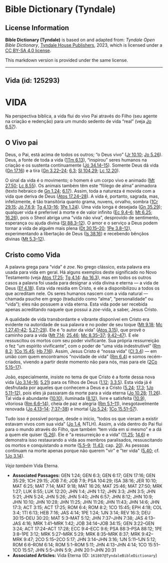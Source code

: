 # Bible Dictionary (Tyndale)

## License Information

**Bible Dictionary (Tyndale)** is based on and adapted from: _Tyndale Open Bible Dictionary_, [Tyndale House Publishers](https://tyndaleopenresources.com/), 2023, which is licensed under a [CC BY-SA 4.0 license](https://creativecommons.org/licenses/by-sa/4.0/legalcode.en).

This markdown version is provided under the same license.



--------------------------------

## Vida (id: 125293)

VIDA
====

Na perspectiva bíblica, a vida flui do vivo Pai através do Filho (seu agente na criação e redenção) para um mundo sedento de vida “real” (veja [Jo 6\.57](https://ref.ly/John6:57)).

O Vivo pai
----------

Deus, o Pai, está acima de todos os outros; “o Deus vivo” ([Jr 10\.10](https://ref.ly/Jer10:10); [Jo 5\.26](https://ref.ly/John5:26)). Deus, a fonte de toda a vida ([1Tm 6\.13](https://ref.ly/1Tim6:13)), “inspirou” seres humanos na criação e os sustenta continuamente ([Jó 34\.14–15](https://ref.ly/Job34:14-Job34:15)). Somente Deus dá vida ([Gn 17\.16](https://ref.ly/Gen17:16)) e a tira ([Gn 3\.22–24](https://ref.ly/Gen3:22-Gen3:24); [6\.3](https://ref.ly/Gen6:3); [Sl 104\.29](https://ref.ly/Ps104:29); [Lc 12\.20](https://ref.ly/Luke12:20)).

O sinal da vida é o movimento; o homem é um corpo vivo e animado ([Mt 27\.50](https://ref.ly/Matt27:50); [Lc 8\.55](https://ref.ly/Luke8:55)). Os animais também têm este “fôlego de alma” animadora (texto hebraico de [Gn 1\.24](https://ref.ly/Gen1:24); [6\.17](https://ref.ly/Gen6:17)). Assim, toda a natureza é movida com a vida que deriva de Deus ([Atos 17\.24–28](https://ref.ly/Acts17:24-Acts17:28)). A vida é, portanto, sagrada, mas, infelizmente, é tão transitória quanto grama, nuvens, orvalho, sombra ([1Cr 29\.15](https://ref.ly/1Chr29:15); [Jó 7\.6,9](https://ref.ly/Job7:6); [Tg 4\.13–16](https://ref.ly/Jas4:13-Jas4:16); [1Pe 1\.24](https://ref.ly/1Pet1:24)). Uma vida longa é desejada ([Gn 35\.29](https://ref.ly/Gen35:29)); qualquer vida é preferível à morte e de valor infinito ([Ec 9\.4–6](https://ref.ly/Eccl9:4-Eccl9:6); [Mt 6\.25](https://ref.ly/Matt6:25); [16\.26](https://ref.ly/Matt16:26)), pois o Sheol abriga uma “vida não viva”, desprovido de sentimento, esperança ou ajuda divina ([Sl 88\.3–12](https://ref.ly/Ps88:3-Ps88:12)). O amor e o serviço a Deus podem tornar a vida de alguém mais plena ([Dt 30\.15–20](https://ref.ly/Deut30:15-Deut30:20); [1Pe 3\.8–12](https://ref.ly/1Pet3:8-1Pet3:12)), experimentando a libertação de Deus ([Is 38\.16](https://ref.ly/Isa38:16)) e recebendo bênçãos divinas ([Mt 5\.3–12](https://ref.ly/Matt5:3-Matt5:12)).

Cristo como Vida
----------------

A palavra grega para “vida” é *zoe*. No grego clássico, esta palavra era usada para vida em geral. Há alguns exemplos deste significado no Novo Testamento (veja [Atos 17\.25](https://ref.ly/Acts17:25); [Tg 4\.14](https://ref.ly/Jas4:14): [Ap 16\.3](https://ref.ly/Rev16:3)), mas em todos os outros casos a palavra foi usada para designar a vida divina e eterna — a vida de Deus ([Ef 4\.18](https://ref.ly/Eph4:18)). Esta vida residia em Cristo, e ele a disponibilizou a todos os que acreditam nele. Os seres humanos nascem com a vida natural — chamada psuche em grego (traduzido como “alma”, “personalidade” ou “vida”); eles não possuem a vida eterna. Esta vida pode ser recebida apenas acreditando naquele que possui a *zoe*\-vida, a saber, Jesus Cristo.

A qualidade de vida transbordante e vibrante disponível em Cristo era evidente na autoridade de sua palavra e no poder de seu toque ([Mt 9\.18](https://ref.ly/Matt9:18); [Mc 1\.27,41–42](https://ref.ly/Mark1:27); [5\.27–29](https://ref.ly/Mark5:27-Mark5:29)). Ele é “o autor da vida” ([Atos 3\.15](https://ref.ly/Acts3:15)), que provê o caminho para a vida ([Mt 7\.14](https://ref.ly/Matt7:14); [25\.46](https://ref.ly/Matt25:46); [Mc 8\.35–37](https://ref.ly/Mark8:35-Mark8:37); [9\.42–47](https://ref.ly/Mark9:42-Mark9:47)). E ele ressuscitou os mortos com seu poder vivificante. Sua própria ressurreição o fez “um espírito vivificante”, com o poder de “uma vida indestrutível” ([Rm 8\.2](https://ref.ly/Rom8:2); [1Co 15\.45](https://ref.ly/1Cor15:45); [Hb 7\.16](https://ref.ly/Heb7:16)). Assim, Jesus Cristo é “nossa vida” ([Cl 3\.4](https://ref.ly/Col3:4)) — em união com quem encontramos “novidade de vida” ([Rm 6\.4](https://ref.ly/Rom6:4)) e somos recém\-criados, vivendo a partir deste momento não para nós, mas para ele ([2Co 5\.15–17](https://ref.ly/2Cor5:15-2Cor5:17)).

João, especialmente, insiste no tema de que Cristo é a fonte dessa nova vida ([Jo 3\.14–16](https://ref.ly/John3:14-John3:16); [5\.21](https://ref.ly/John5:21)) para os filhos de Deus ([1\.12](https://ref.ly/John1:12); [3\.3,5](https://ref.ly/John3:3)). Esta vida já é desfrutada por aqueles que conhecem a Deus e a Cristo ([5\.24](https://ref.ly/John5:24); [17\.3](https://ref.ly/John17:3); [1Jo 5\.11–12](https://ref.ly/1John5:11-1John5:12)), pois eles já passaram da morte para a vida eterna ([Jo 10\.28](https://ref.ly/John10:28); [11\.26](https://ref.ly/John11:26)). Tal vida é abundante ([10\.10](https://ref.ly/John10:10)), iluminada ([8\.12](https://ref.ly/John8:12)), livre e satisfeita ([10\.9](https://ref.ly/John10:9)), vitoriosa ([Rm 6\.6–14](https://ref.ly/Rom6:6-Rom6:14)), cheia de paz e alegria ([Rm 5\.1–11](https://ref.ly/Rom5:1-Rom5:11)), inesgotavelmente renovada ([Jo 4\.13–14](https://ref.ly/John4:13-John4:14); [7:37–38](https://ref.ly/John7:37-John7:38)) e imortal ([Jo 5\.24](https://ref.ly/John5:24); [1Co 15\.51–57](https://ref.ly/1Cor15:51-1Cor15:57)).

Tudo isso é possível porque, desde o início, “todos os que vieram a existir estavam vivos com sua vida” ([Jo 1\.4](https://ref.ly/John1:4), NTLH). Assim, a vida dentro do Pai flui para o mundo através do Filho, que também “tem vida em si mesmo” e a dá a quem ele quiser ([5\.26](https://ref.ly/John5:26)). Ele é “a ressurreição e a vida” ([11\.25](https://ref.ly/John11:25); [14\.6](https://ref.ly/John14:6)) e demonstra isso restaurando a vida aos membros paralisados, ressuscitando os mortos e conquistando a morte ([5\.5–9](https://ref.ly/John5:5-John5:9); [11\.43](https://ref.ly/John11:43); cap. [20](https://ref.ly/John20:1-John20:31)). As pessoas continuam na morte apenas porque não querem "vir" e "ter vida" ([5\.40](https://ref.ly/John5:40); cf. [1Jo 3\.14](https://ref.ly/1John3:14)).

*Veja também* Vida Eterna.

* **Associated Passages:** GEN 1:24; GEN 6:3; GEN 6:17; GEN 17:16; GEN 35:29; 1CH 29:15; JOB 7:6; JOB 7:9; PSA 104:29; ISA 38:16; JER 10:10; MAT 6:25; MAT 7:14; MAT 9:18; MAT 16:26; MAT 25:46; MAT 27:50; MRK 1:27; LUK 8:55; LUK 12:20; JHN 1:4; JHN 1:12; JHN 3:3; JHN 3:5; JHN 5:21; JHN 5:24; JHN 5:26; JHN 5:40; JHN 6:57; JHN 8:12; JHN 10:9; JHN 10:10; JHN 10:28; JHN 11:25; JHN 11:26; JHN 11:43; JHN 14:6; JHN 17:3; ACT 3:15; ACT 17:25; ROM 6:4; ROM 8:2; 1CO 15:45; EPH 4:18; COL 3:4; 1TI 6:13; HEB 7:16; JAS 4:14; 1PE 1:24; 1JN 3:14; REV 16:3; DEU 30:15–DEU 30:20; MAT 5:3–MAT 5:12; JHN 7:37–JHN 7:38; JAS 4:13–JAS 4:16; MRK 1:41–MRK 1:42; JOB 34:14–JOB 34:15; GEN 3:22–GEN 3:24; ACT 17:24–ACT 17:28; ECC 9:4–ECC 9:6; PSA 88:3–PSA 88:12; 1PE 3:8–1PE 3:12; MRK 5:27–MRK 5:29; MRK 8:35–MRK 8:37; MRK 9:42–MRK 9:47; 2CO 5:15–2CO 5:17; JHN 3:14–JHN 3:16; 1JN 5:11–1JN 5:12; ROM 6:6–ROM 6:14; ROM 5:1–ROM 5:11; JHN 4:13–JHN 4:14; 1CO 15:51–1CO 15:57; JHN 5:5–JHN 5:9; JHN 20:1–JHN 20:31
* **Associated Articles:** Vida Eterna (ID: `161807@TyndaleBibleDictionary`)

